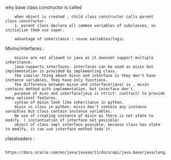 why base class constructor is called

        when object is created , child class constructor calls parent class constructor.
        1. parent class declare all common variables of subclasses, so initialize them use super.

        advantage of inheritance : reuse variables/logic



Mixins/interfaces : 

        mixins are not allowed in java as it doesnot support multiple inheritance.
        java supports interfaces. interfaces can be used as mixin but implementation is provided by implementing class.
        the similar thing about mixin and interface is they don't have instance variables, they have only functions.
        the difference between mixin and interface(java) is , mixin contains method with implementation. but interface don't.
        purpose of mixn and interface(java is strict: contract) to provide many optional features.
        syntax of mixin look like inheritance in python.
        mixin vs class in python. mixin don't contain any instance varaibles but class contain instance variables.
        No use of creating instance of mixin as there is not state to modify. ( instantiation of interface not possible)
        object of class impl interface possible, because class has state to modify, it can use interface method todo it.

classloaders : 

        https://docs.oracle.com/en/java/javase/11/docs/api/java.base/java/lang/ClassLoader.html
